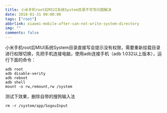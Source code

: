 ```yaml
---
title: 小米手机root后MIUI系统System目录不可写问题解决
date: 2018-01-31 00:00:00
tags: ["root"]
abbrlink: xiaomi-mobile-after-can-not-write-system-directory
img: ""
comments: false
---
```


小米手机root后MIUI系统System目录直接写会提示没有权限，需要重新挂载目录进行权限切换，先把手机连接电脑，使用adb连接手机（adb 1.032以上版本），运行下面的命令：

```
adb root
adb disable-verity
adb reboot
adb shell
mount -o rw,remount,rw /system
```

测试下效果，删除自带的搜狗输入法
```
rm -r /system/app/SogouInput
```
